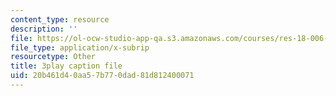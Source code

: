 ```yaml
---
content_type: resource
description: ''
file: https://ol-ocw-studio-app-qa.s3.amazonaws.com/courses/res-18-006-calculus-revisited-single-variable-calculus-fall-2010/20b461d40aa57b770dad81d812400071_lLmt2UPPuY4.srt
file_type: application/x-subrip
resourcetype: Other
title: 3play caption file
uid: 20b461d4-0aa5-7b77-0dad-81d812400071
---
```

